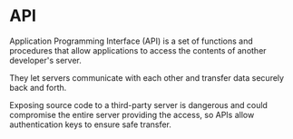 # API

Application Programming Interface \(API\) is a set of functions and procedures that allow applications to access the contents of another developer's server.

They let servers communicate with each other and transfer data securely back and forth.

Exposing source code to a third-party server is dangerous and could compromise the entire server providing the access, so APIs allow authentication keys to ensure safe transfer.

